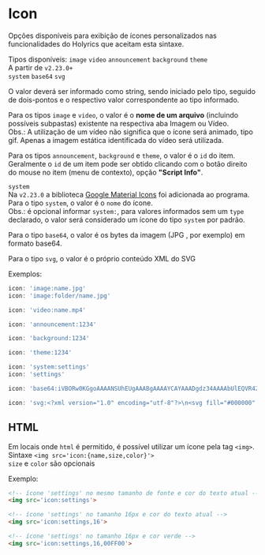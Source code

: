 # Icon

Opções disponíveis para exibição de ícones personalizados nas funcionalidades do Holyrics que aceitam esta sintaxe.<br>

Tipos disponíveis: `image`  `video`  `announcement`  `background`  `theme`<br>
A partir de `v2.23.0+`<br>
`system`  `base64`  `svg`<br>

O valor deverá ser informado como string, sendo iniciado pelo tipo, seguido de dois-pontos e o respectivo valor correspondente ao tipo informado.<br>

Para os tipos `image` e `video`, o valor é o **nome de um arquivo** (incluindo possíveis subpastas) existente na respectiva aba Imagem ou Vídeo.<br>
Obs.: A utilização de um vídeo não significa que o ícone será animado, tipo gif. Apenas a imagem estática identificada do vídeo será utilizada.<br>

Para os tipos `announcement`, `background` e `theme`, o valor é o `id` do item.<br>
Geralmente o `id` de um item pode ser obtido clicando com o botão direito do mouse no item (menu de contexto), opção **"Script Info"**.<br>

`system`<br>
Na `v2.23.0` a biblioteca [Google Material Icons](https://fonts.google.com/icons?icon.set=Material+Icons&icon.style=Filled) foi adicionada ao programa.<br>
Para o tipo `system`, o valor é o `nome` do ícone.<br>
Obs.: é opcional informar `system:`, para valores informados sem um `type` declarado, o valor será considerado um ícone do tipo `system` por padrão.<br>

Para o tipo `base64`, o valor é os bytes da imagem (JPG , por exemplo) em formato base64.<br>

Para o tipo `svg`, o valor é o próprio conteúdo XML do SVG

Exemplos:
```javascript
icon: 'image:name.jpg'
icon: 'image:folder/name.jpg'

icon: 'video:name.mp4'

icon: 'announcement:1234'

icon: 'background:1234'

icon: 'theme:1234'

icon: 'system:settings'
icon: 'settings'

icon: 'base64:iVBORw0KGgoAAAANSUhEUgAAABgAAAAYCAYAAADgdz34AAAAbUlEQVR42mNgGAWjAAgWA7EoLS34AcTvgDielhb8h+K9QKxESwv+Q/mVQMxEKwtg+AIQG9PSAhjuA2IeWloAwveB2IuWFjwEYg9aWdADxFy0CKJLQGxAq2RaTatkup9WGQ1UVCQP2cJuFAxxAAAPXEusG9ShJQAAAABJRU5ErkJggg=='

icon: 'svg:<?xml version="1.0" encoding="utf-8"?>\n<svg fill="#000000" height="24" viewBox="0 0 24 24" width="24" xmlns="http://www.w3.org/2000/svg">\n    <path d="M8 5v14l11-7z"/>\n    <path d="M0 0h24v24H0z" fill="none"/>\n</svg>'
```

## HTML

Em locais onde `html` é permitido, é possível utilizar um ícone pela tag `<img>`.<br>
Sintaxe `<img src='icon:{name,size,color}'>`<br>
`size` e `color` são opcionais<br>

Exemplo:
```html
<!-- ícone 'settings' no mesmo tamanho de fonte e cor do texto atual -->
<img src='icon:settings'>

<!-- ícone 'settings' no tamanho 16px e cor do texto atual -->
<img src='icon:settings,16'>

<!-- ícone 'settings' no tamanho 16px e cor verde -->
<img src='icon:settings,16,00FF00'>
```